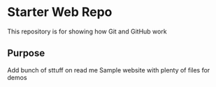 # Starter Web Repo

This repository is for showing how Git and GitHub work

## Purpose
 Add bunch of sttuff on read me 
Sample website with plenty of files for demos
